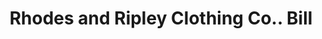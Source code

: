 ---
doi: 10.7916/D85H8TB6
date_other: '1890'
date_other_textual: 1890-1899
form: printed ephemera
genre:
- Invoices
name:
- Rhodes and Ripley Clothing Co.
object_in_context_url: https://biggert.cul.columbia.edu/items/view/ave_biggert_00446
subject_hierarchical_geographic:
- Boston, Massachusetts, United States
subject_name:
- Rhodes and Ripley Clothing Co.
title: Rhodes and Ripley Clothing Co.. Bill
sort_title: Rhodes and Ripley Clothing Co.. Bill
call_number: ave_biggert_00446
coordinates:
- 42.35805555555556,-71.06361111111111
pid: ave_biggert_00446
identifiers: ave_biggert_00446
thumbnail: https://derivativo-3.library.columbia.edu/iiif/2/ldpd:344196/full/!256,256/0/native.jpg
permalink: "/items/ave_biggert_00446/"
layout: iiif-image-page
---